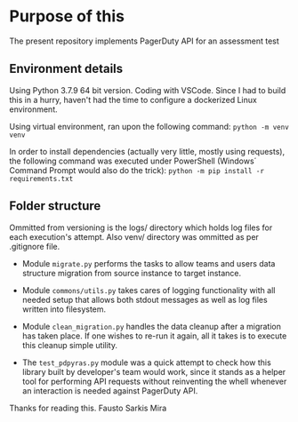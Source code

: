# Purpose of this

The present repository implements PagerDuty API for an assessment test

## Environment details

Using Python 3.7.9 64 bit version. Coding with VSCode. Since I had to build this in a hurry, haven't had the time to configure a dockerized Linux environment.

Using virtual environment, ran upon the following command: `python -m venv venv`

In order to install dependencies (actually very little, mostly using requests), the following command was executed under PowerShell (Windows´ Command Prompt would also do the trick): `python -m pip install -r requirements.txt`

## Folder structure

Ommitted from versioning is the logs/ directory which holds log files for each execution's attempt. 
Also venv/ directory was ommitted as per .gitignore file.

- Module `migrate.py` performs the tasks to allow teams and users data structure migration from source instance to target instance.

- Module `commons/utils.py` takes cares of logging functionality with all needed setup that allows both stdout messages as well as log files written into filesystem.

- Module `clean_migration.py` handles the data cleanup after a migration has taken place. If one wishes to re-run it again, all it takes is to execute this cleanup simple utility.

- The `test_pdpyras.py` module was a quick attempt to check how this library built by developer's team would work, since it stands as a helper tool for performing API requests without reinventing the whell whenever an interaction is needed against PagerDuty API.

Thanks for reading this.
Fausto Sarkis Mira